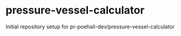 # pressure-vessel-calculator

Initial repository setup for pr-poehali-dev/pressure-vessel-calculator